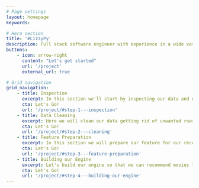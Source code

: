 ```yaml
---
# Page settings
layout: homepage
keywords:

# Hero section
title: '#LizzyPy'
description: Full stack software engineer with experience in a wide variety of languages and tech stacks. I consider python as my primary language but also have worked in Typescript building React Frontend applications, Ruby on Rails, php, and Java. I have experience doing data analysis, building optimization engines, and working on ETL projects. I have loved applying awesome app dev practices such as Test Driven Development to my work in the data engineering.
buttons:
    - icon: arrow-right
      content: "Let's get started"
      url: '/project'
      external_url: true

# Grid navigation
grid_navigation:
    - title: Inspection
      excerpt: In this section we'll start by inspecting our data and determine what we need to do in terms of data cleaning.
      cta: Let's Go!
      url: '/project/#step-1---inspection'
    - title: Data Cleaning
      excerpt: Here we will clean our data getting rid of unwanted rows and cleaning our genres column.
      cta: Let's Go!
      url: '/project/#step-2---cleaning'
    - title: Feature Preparation
      excerpt: In this section we will prepare our feature for our recommendation engine.  We will generate a vector representation of our genres column so that our rows can be mathematically compared to each other.
      cta: Let's Go!
      url: '/project/#step-3---feature-preparation'
    - title: Building our Engine
      excerpt: Let's build our engine so that we can recommend movies to our users based on content!
      cta: Let's Go!
      url: '/project/#step-4---building-our-engine'
---
```

